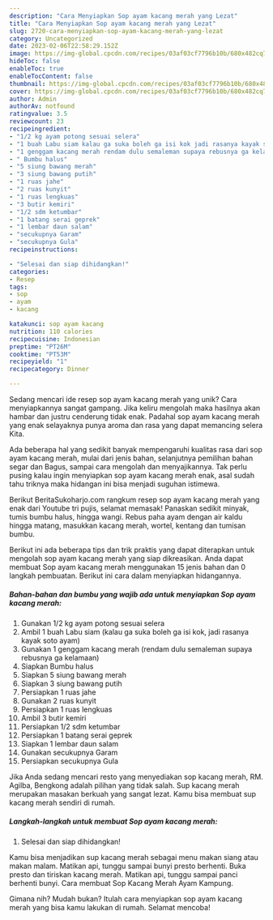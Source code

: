 ```yaml
---
description: "Cara Menyiapkan Sop ayam kacang merah yang Lezat"
title: "Cara Menyiapkan Sop ayam kacang merah yang Lezat"
slug: 2720-cara-menyiapkan-sop-ayam-kacang-merah-yang-lezat
category: Uncategorized
date: 2023-02-06T22:58:29.152Z
image: https://img-global.cpcdn.com/recipes/03af03cf7796b10b/680x482cq70/sop-ayam-kacang-merah-foto-resep-utama.jpg
hideToc: false
enableToc: true
enableTocContent: false
thumbnail: https://img-global.cpcdn.com/recipes/03af03cf7796b10b/680x482cq70/sop-ayam-kacang-merah-foto-resep-utama.jpg
cover: https://img-global.cpcdn.com/recipes/03af03cf7796b10b/680x482cq70/sop-ayam-kacang-merah-foto-resep-utama.jpg
author: Admin
authorAv: notfound
ratingvalue: 3.5
reviewcount: 23
recipeingredient:
- "1/2 kg ayam potong sesuai selera"
- "1 buah Labu siam kalau ga suka boleh ga isi kok jadi rasanya kayak soto ayam"
- "1 genggam kacang merah rendam dulu semaleman supaya rebusnya ga kelamaan"
- " Bumbu halus"
- "5 siung bawang merah"
- "3 siung bawang putih"
- "1 ruas jahe"
- "2 ruas kunyit"
- "1 ruas lengkuas"
- "3 butir kemiri"
- "1/2 sdm ketumbar"
- "1 batang serai geprek"
- "1 lembar daun salam"
- "secukupnya Garam"
- "secukupnya Gula"
recipeinstructions:

- "Selesai dan siap dihidangkan!"
categories:
- Resep
tags:
- sop
- ayam
- kacang

katakunci: sop ayam kacang 
nutrition: 110 calories
recipecuisine: Indonesian
preptime: "PT26M"
cooktime: "PT53M"
recipeyield: "1"
recipecategory: Dinner

---
```





Sedang mencari ide resep sop ayam kacang merah yang unik? Cara menyiapkannya sangat gampang. Jika keliru mengolah maka hasilnya akan hambar dan justru cenderung tidak enak. Padahal sop ayam kacang merah yang enak selayaknya punya aroma dan rasa yang dapat memancing selera Kita.





Ada beberapa hal yang sedikit banyak mempengaruhi kualitas rasa dari sop ayam kacang merah, mulai dari jenis bahan, selanjutnya pemilihan bahan segar dan Bagus, sampai cara mengolah dan menyajikannya. Tak perlu pusing kalau ingin menyiapkan sop ayam kacang merah enak,      asal sudah tahu triknya maka hidangan ini bisa menjadi suguhan istimewa.














Berikut BeritaSukoharjo.com rangkum resep sop ayam kacang merah yang enak dari Youtube tri pujis, selamat memasak! Panaskan sedikit minyak, tumis bumbu halus, hingga wangi. Rebus paha ayam dengan air kaldu hingga matang, masukkan kacang merah, wortel, kentang dan tumisan bumbu.






Berikut ini ada beberapa tips dan trik praktis yang dapat diterapkan untuk mengolah sop ayam kacang merah yang siap dikreasikan. Anda dapat membuat Sop ayam kacang merah menggunakan 15 jenis bahan dan 0 langkah pembuatan. Berikut ini cara dalam menyiapkan hidangannya.

<!--inarticleads1-->

##### Bahan-bahan dan bumbu yang wajib ada untuk menyiapkan Sop ayam kacang merah:

1. Gunakan 1/2 kg ayam potong sesuai selera
1. Ambil 1 buah Labu siam (kalau ga suka boleh ga isi kok, jadi rasanya kayak soto ayam)
1. Gunakan 1 genggam kacang merah (rendam dulu semaleman supaya rebusnya ga kelamaan)
1. Siapkan  Bumbu halus
1. Siapkan 5 siung bawang merah
1. Siapkan 3 siung bawang putih
1. Persiapkan 1 ruas jahe
1. Gunakan 2 ruas kunyit
1. Persiapkan 1 ruas lengkuas
1. Ambil 3 butir kemiri
1. Persiapkan 1/2 sdm ketumbar
1. Persiapkan 1 batang serai geprek
1. Siapkan 1 lembar daun salam
1. Gunakan secukupnya Garam
1. Persiapkan secukupnya Gula


Jika Anda sedang mencari resto yang menyediakan sop kacang merah, RM. Agilba, Bengkong adalah pilihan yang tidak salah. Sup kacang merah merupakan masakan berkuah yang sangat lezat. Kamu bisa membuat sup kacang merah sendiri di rumah. 

<!--inarticleads2-->

##### Langkah-langkah untuk membuat Sop ayam kacang merah:


1. Selesai dan siap dihidangkan!

Kamu bisa menjadikan sup kacang merah sebagai menu makan siang atau makan malam. Matikan api, tunggu sampai bunyi presto berhenti. Buka presto dan tiriskan kacang merah. Matikan api, tunggu sampai panci berhenti bunyi. Cara membuat Sop Kacang Merah Ayam Kampung. 

Gimana nih? Mudah bukan? Itulah cara menyiapkan sop ayam kacang merah yang bisa kamu lakukan di rumah. Selamat mencoba!
